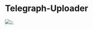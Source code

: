 # Telegraph-Uploader 
[![✨](https://telegra.ph/file/1434d9d0eb6a8bf00456a.jpg)](https://t.me/Psycho_Bots)
